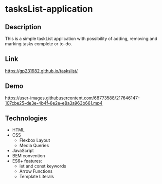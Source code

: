 # tasksList-application

## Description
This is a simple taskList application with possibility of adding, removing and marking tasks complete or to-do.

## Link
https://gp231982.github.io/taskslist/

## Demo
https://user-images.githubusercontent.com/68773588/217646147-107cbe25-de3e-4b4f-8e2e-e8a3a963b661.mp4

## Technologies
- HTML
- CSS
  - Flexbox Layout
  - Media Queries
- JavaScript
- BEM convention
- ES6+ features: 
  - let and const keywords
  - Arrow Functions
  - Template Literals
